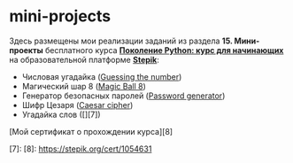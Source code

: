 # mini-projects

Здесь размещены мои реализации заданий из раздела **15. Мини-проекты** бесплатного курса [**Поколение Python: курс для начинающих**][1] на образовательной платформе [**Stepik**][2]:
* Числовая угадайка ([Guessing the number][3])
* Магический шар 8 ([Magic Ball 8][4])
* Генератор безопасных паролей ([Password generator][5])
* Шифр Цезаря ([Caesar cipher][6])
* Угадайка слов ([][7])

[Мой сертификат о прохождении курса][8]


[1]: https://stepik.org/course/58852/info
[2]: https://stepik.org
[3]: https://github.com/Andrei-Gu/mini-projects/blob/main/Guessing%20the%20number.py
[4]: https://github.com/Andrei-Gu/mini-projects/blob/main/Magic%20Ball%208.py
[5]: https://github.com/Andrei-Gu/mini-projects/blob/main/Password%20generator.py
[6]: https://github.com/Andrei-Gu/mini-projects/blob/main/Caesar%20cipher.py
[7]: 
[8]: https://stepik.org/cert/1054631
